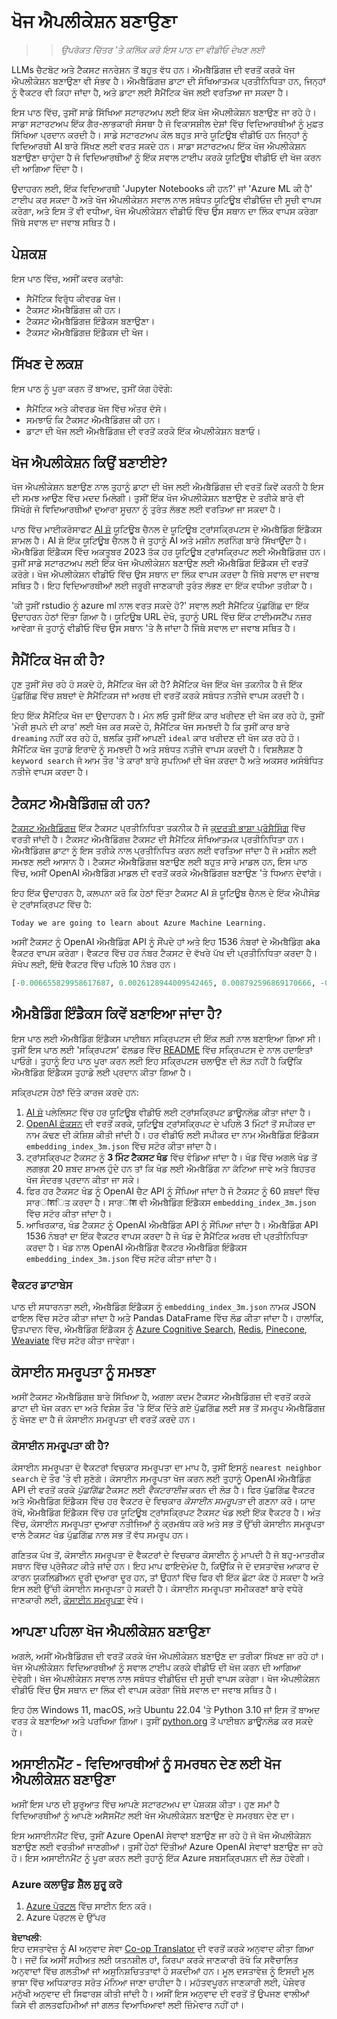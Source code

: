 <!--
CO_OP_TRANSLATOR_METADATA:
{
  "original_hash": "d46aad0917a1a342d613e2c13d457da5",
  "translation_date": "2025-05-19T18:27:06+00:00",
  "source_file": "08-building-search-applications/README.md",
  "language_code": "pa"
}
-->
# ਖੋਜ ਐਪਲੀਕੇਸ਼ਨ ਬਣਾਉਣਾ

> > _ਉਪਰੋਕਤ ਚਿੱਤਰ 'ਤੇ ਕਲਿੱਕ ਕਰੋ ਇਸ ਪਾਠ ਦਾ ਵੀਡੀਓ ਦੇਖਣ ਲਈ_

LLMs ਚੈਟਬੋਟ ਅਤੇ ਟੈਕਸਟ ਜਨਰੇਸ਼ਨ ਤੋਂ ਬਹੁਤ ਵੱਧ ਹਨ। ਐਮਬੈਡਿੰਗਜ਼ ਦੀ ਵਰਤੋਂ ਕਰਕੇ ਖੋਜ ਐਪਲੀਕੇਸ਼ਨ ਬਣਾਉਣਾ ਵੀ ਸੰਭਵ ਹੈ। ਐਮਬੈਡਿੰਗਜ਼ ਡਾਟਾ ਦੀ ਸੰਖਿਆਤਮਕ ਪ੍ਰਤੀਨਿਧਿਤਾ ਹਨ, ਜਿਨ੍ਹਾਂ ਨੂੰ ਵੈਕਟਰ ਵੀ ਕਿਹਾ ਜਾਂਦਾ ਹੈ, ਅਤੇ ਡਾਟਾ ਲਈ ਸੈਮੈਂਟਿਕ ਖੋਜ ਲਈ ਵਰਤਿਆ ਜਾ ਸਕਦਾ ਹੈ।

ਇਸ ਪਾਠ ਵਿੱਚ, ਤੁਸੀਂ ਸਾਡੇ ਸਿੱਖਿਆ ਸਟਾਰਟਅਪ ਲਈ ਇੱਕ ਖੋਜ ਐਪਲੀਕੇਸ਼ਨ ਬਣਾਉਣ ਜਾ ਰਹੇ ਹੋ। ਸਾਡਾ ਸਟਾਰਟਅਪ ਇੱਕ ਗੈਰ-ਲਾਭਕਾਰੀ ਸੰਸਥਾ ਹੈ ਜੋ ਵਿਕਾਸਸ਼ੀਲ ਦੇਸ਼ਾਂ ਵਿੱਚ ਵਿਦਿਆਰਥੀਆਂ ਨੂੰ ਮੁਫ਼ਤ ਸਿੱਖਿਆ ਪ੍ਰਦਾਨ ਕਰਦੀ ਹੈ। ਸਾਡੇ ਸਟਾਰਟਅਪ ਕੋਲ ਬਹੁਤ ਸਾਰੇ ਯੂਟਿਊਬ ਵੀਡੀਓ ਹਨ ਜਿਨ੍ਹਾਂ ਨੂੰ ਵਿਦਿਆਰਥੀ AI ਬਾਰੇ ਸਿੱਖਣ ਲਈ ਵਰਤ ਸਕਦੇ ਹਨ। ਸਾਡਾ ਸਟਾਰਟਅਪ ਇੱਕ ਖੋਜ ਐਪਲੀਕੇਸ਼ਨ ਬਣਾਉਣਾ ਚਾਹੁੰਦਾ ਹੈ ਜੋ ਵਿਦਿਆਰਥੀਆਂ ਨੂੰ ਇੱਕ ਸਵਾਲ ਟਾਈਪ ਕਰਕੇ ਯੂਟਿਊਬ ਵੀਡੀਓ ਦੀ ਖੋਜ ਕਰਨ ਦੀ ਆਗਿਆ ਦਿੰਦਾ ਹੈ।

ਉਦਾਹਰਨ ਲਈ, ਇੱਕ ਵਿਦਿਆਰਥੀ 'Jupyter Notebooks ਕੀ ਹਨ?' ਜਾਂ 'Azure ML ਕੀ ਹੈ' ਟਾਈਪ ਕਰ ਸਕਦਾ ਹੈ ਅਤੇ ਖੋਜ ਐਪਲੀਕੇਸ਼ਨ ਸਵਾਲ ਨਾਲ ਸਬੰਧਤ ਯੂਟਿਊਬ ਵੀਡੀਓਜ਼ ਦੀ ਸੂਚੀ ਵਾਪਸ ਕਰੇਗਾ, ਅਤੇ ਇਸ ਤੋਂ ਵੀ ਵਧੀਆ, ਖੋਜ ਐਪਲੀਕੇਸ਼ਨ ਵੀਡੀਓ ਵਿੱਚ ਉਸ ਸਥਾਨ ਦਾ ਲਿੰਕ ਵਾਪਸ ਕਰੇਗਾ ਜਿੱਥੇ ਸਵਾਲ ਦਾ ਜਵਾਬ ਸਥਿਤ ਹੈ।

## ਪੇਸ਼ਕਸ਼

ਇਸ ਪਾਠ ਵਿੱਚ, ਅਸੀਂ ਕਵਰ ਕਰਾਂਗੇ:

- ਸੈਮੈਂਟਿਕ ਵਿਰੁੱਧ ਕੀਵਰਡ ਖੋਜ।
- ਟੈਕਸਟ ਐਮਬੈਡਿੰਗਜ਼ ਕੀ ਹਨ।
- ਟੈਕਸਟ ਐਮਬੈਡਿੰਗਜ਼ ਇੰਡੈਕਸ ਬਣਾਉਣਾ।
- ਟੈਕਸਟ ਐਮਬੈਡਿੰਗਜ਼ ਇੰਡੈਕਸ ਦੀ ਖੋਜ।

## ਸਿੱਖਣ ਦੇ ਲਕਸ਼

ਇਸ ਪਾਠ ਨੂੰ ਪੂਰਾ ਕਰਨ ਤੋਂ ਬਾਅਦ, ਤੁਸੀਂ ਯੋਗ ਹੋਵੋਗੇ:

- ਸੈਮੈਂਟਿਕ ਅਤੇ ਕੀਵਰਡ ਖੋਜ ਵਿੱਚ ਅੰਤਰ ਦੱਸੋ।
- ਸਮਝਾਓ ਕਿ ਟੈਕਸਟ ਐਮਬੈਡਿੰਗਜ਼ ਕੀ ਹਨ।
- ਡਾਟਾ ਦੀ ਖੋਜ ਲਈ ਐਮਬੈਡਿੰਗਜ਼ ਦੀ ਵਰਤੋਂ ਕਰਕੇ ਇੱਕ ਐਪਲੀਕੇਸ਼ਨ ਬਣਾਓ।

## ਖੋਜ ਐਪਲੀਕੇਸ਼ਨ ਕਿਉਂ ਬਣਾਈਏ?

ਖੋਜ ਐਪਲੀਕੇਸ਼ਨ ਬਣਾਉਣ ਨਾਲ ਤੁਹਾਨੂੰ ਡਾਟਾ ਦੀ ਖੋਜ ਲਈ ਐਮਬੈਡਿੰਗਜ਼ ਦੀ ਵਰਤੋਂ ਕਿਵੇਂ ਕਰਨੀ ਹੈ ਇਸ ਦੀ ਸਮਝ ਆਉਣ ਵਿੱਚ ਮਦਦ ਮਿਲੇਗੀ। ਤੁਸੀਂ ਇੱਕ ਖੋਜ ਐਪਲੀਕੇਸ਼ਨ ਬਣਾਉਣ ਦੇ ਤਰੀਕੇ ਬਾਰੇ ਵੀ ਸਿੱਖੋਗੇ ਜੋ ਵਿਦਿਆਰਥੀਆਂ ਦੁਆਰਾ ਸੂਚਨਾ ਨੂੰ ਤੁਰੰਤ ਲੱਭਣ ਲਈ ਵਰਤਿਆ ਜਾ ਸਕਦਾ ਹੈ।

ਪਾਠ ਵਿੱਚ ਮਾਈਕਰੋਸਾਫਟ [AI ਸ਼ੋ](https://www.youtube.com/playlist?list=PLlrxD0HtieHi0mwteKBOfEeOYf0LJU4O1) ਯੂਟਿਊਬ ਚੈਨਲ ਦੇ ਯੂਟਿਊਬ ਟ੍ਰਾਂਸਕ੍ਰਿਪਟਸ ਦੇ ਐਮਬੈਡਿੰਗ ਇੰਡੈਕਸ ਸ਼ਾਮਲ ਹੈ। AI ਸ਼ੋ ਇੱਕ ਯੂਟਿਊਬ ਚੈਨਲ ਹੈ ਜੋ ਤੁਹਾਨੂੰ AI ਅਤੇ ਮਸ਼ੀਨ ਲਰਨਿੰਗ ਬਾਰੇ ਸਿੱਖਾਉਂਦਾ ਹੈ। ਐਮਬੈਡਿੰਗ ਇੰਡੈਕਸ ਵਿੱਚ ਅਕਤੂਬਰ 2023 ਤੱਕ ਹਰ ਯੂਟਿਊਬ ਟ੍ਰਾਂਸਕ੍ਰਿਪਟ ਲਈ ਐਮਬੈਡਿੰਗਜ਼ ਹਨ। ਤੁਸੀਂ ਸਾਡੇ ਸਟਾਰਟਅਪ ਲਈ ਇੱਕ ਖੋਜ ਐਪਲੀਕੇਸ਼ਨ ਬਣਾਉਣ ਲਈ ਐਮਬੈਡਿੰਗ ਇੰਡੈਕਸ ਦੀ ਵਰਤੋਂ ਕਰੋਗੇ। ਖੋਜ ਐਪਲੀਕੇਸ਼ਨ ਵੀਡੀਓ ਵਿੱਚ ਉਸ ਸਥਾਨ ਦਾ ਲਿੰਕ ਵਾਪਸ ਕਰਦਾ ਹੈ ਜਿੱਥੇ ਸਵਾਲ ਦਾ ਜਵਾਬ ਸਥਿਤ ਹੈ। ਇਹ ਵਿਦਿਆਰਥੀਆਂ ਲਈ ਜਰੂਰੀ ਜਾਣਕਾਰੀ ਤੁਰੰਤ ਲੱਭਣ ਦਾ ਇੱਕ ਵਧੀਆ ਤਰੀਕਾ ਹੈ।

'ਕੀ ਤੁਸੀਂ rstudio ਨੂੰ azure ml ਨਾਲ ਵਰਤ ਸਕਦੇ ਹੋ?' ਸਵਾਲ ਲਈ ਸੈਮੈਂਟਿਕ ਪੁੱਛਗਿੱਛ ਦਾ ਇੱਕ ਉਦਾਹਰਨ ਹੇਠਾਂ ਦਿੱਤਾ ਗਿਆ ਹੈ। ਯੂਟਿਊਬ URL ਦੇਖੋ, ਤੁਹਾਨੂੰ URL ਵਿੱਚ ਇੱਕ ਟਾਈਮਸਟੈਂਪ ਨਜ਼ਰ ਆਵੇਗਾ ਜੋ ਤੁਹਾਨੂੰ ਵੀਡੀਓ ਵਿੱਚ ਉਸ ਸਥਾਨ 'ਤੇ ਲੈ ਜਾਂਦਾ ਹੈ ਜਿੱਥੇ ਸਵਾਲ ਦਾ ਜਵਾਬ ਸਥਿਤ ਹੈ।

## ਸੈਮੈਂਟਿਕ ਖੋਜ ਕੀ ਹੈ?

ਹੁਣ ਤੁਸੀਂ ਸੋਚ ਰਹੇ ਹੋ ਸਕਦੇ ਹੋ, ਸੈਮੈਂਟਿਕ ਖੋਜ ਕੀ ਹੈ? ਸੈਮੈਂਟਿਕ ਖੋਜ ਇੱਕ ਖੋਜ ਤਕਨੀਕ ਹੈ ਜੋ ਇੱਕ ਪੁੱਛਗਿੱਛ ਵਿੱਚ ਸ਼ਬਦਾਂ ਦੇ ਸੈਮੈਂਟਿਕਸ ਜਾਂ ਅਰਥ ਦੀ ਵਰਤੋਂ ਕਰਕੇ ਸਬੰਧਤ ਨਤੀਜੇ ਵਾਪਸ ਕਰਦੀ ਹੈ।

ਇਹ ਇੱਕ ਸੈਮੈਂਟਿਕ ਖੋਜ ਦਾ ਉਦਾਹਰਨ ਹੈ। ਮੰਨ ਲਓ ਤੁਸੀਂ ਇੱਕ ਕਾਰ ਖਰੀਦਣ ਦੀ ਖੋਜ ਕਰ ਰਹੇ ਹੋ, ਤੁਸੀਂ 'ਮੇਰੀ ਸੁਪਨੇ ਦੀ ਕਾਰ' ਲਈ ਖੋਜ ਕਰ ਸਕਦੇ ਹੋ, ਸੈਮੈਂਟਿਕ ਖੋਜ ਸਮਝਦੀ ਹੈ ਕਿ ਤੁਸੀਂ ਕਾਰ ਬਾਰੇ `dreaming` ਨਹੀਂ ਕਰ ਰਹੇ ਹੋ, ਬਲਕਿ ਤੁਸੀਂ ਆਪਣੀ `ideal` ਕਾਰ ਖਰੀਦਣ ਦੀ ਖੋਜ ਕਰ ਰਹੇ ਹੋ। ਸੈਮੈਂਟਿਕ ਖੋਜ ਤੁਹਾਡੇ ਇਰਾਦੇ ਨੂੰ ਸਮਝਦੀ ਹੈ ਅਤੇ ਸਬੰਧਤ ਨਤੀਜੇ ਵਾਪਸ ਕਰਦੀ ਹੈ। ਵਿਸ਼ਲੈਸ਼ਣ ਹੈ `keyword search` ਜੋ ਆਮ ਤੌਰ 'ਤੇ ਕਾਰਾਂ ਬਾਰੇ ਸੁਪਨਿਆਂ ਦੀ ਖੋਜ ਕਰਦਾ ਹੈ ਅਤੇ ਅਕਸਰ ਅਸੰਬੰਧਿਤ ਨਤੀਜੇ ਵਾਪਸ ਕਰਦਾ ਹੈ।

## ਟੈਕਸਟ ਐਮਬੈਡਿੰਗਜ਼ ਕੀ ਹਨ?

[ਟੈਕਸਟ ਐਮਬੈਡਿੰਗਜ਼](https://en.wikipedia.org/wiki/Word_embedding?WT.mc_id=academic-105485-koreyst) ਇੱਕ ਟੈਕਸਟ ਪ੍ਰਤੀਨਿਧਿਤਾ ਤਕਨੀਕ ਹੈ ਜੋ [ਕੁਦਰਤੀ ਭਾਸ਼ਾ ਪ੍ਰੋਸੈਸਿੰਗ](https://en.wikipedia.org/wiki/Natural_language_processing?WT.mc_id=academic-105485-koreyst) ਵਿੱਚ ਵਰਤੀ ਜਾਂਦੀ ਹੈ। ਟੈਕਸਟ ਐਮਬੈਡਿੰਗਜ਼ ਟੈਕਸਟ ਦੀ ਸੈਮੈਂਟਿਕ ਸੰਖਿਆਤਮਕ ਪ੍ਰਤੀਨਿਧਿਤਾ ਹਨ। ਐਮਬੈਡਿੰਗਜ਼ ਡਾਟਾ ਨੂੰ ਇਸ ਤਰੀਕੇ ਨਾਲ ਪ੍ਰਤੀਨਿਧਿਤ ਕਰਨ ਲਈ ਵਰਤਿਆ ਜਾਂਦਾ ਹੈ ਜੋ ਮਸ਼ੀਨ ਲਈ ਸਮਝਣ ਲਈ ਆਸਾਨ ਹੈ। ਟੈਕਸਟ ਐਮਬੈਡਿੰਗਜ਼ ਬਣਾਉਣ ਲਈ ਬਹੁਤ ਸਾਰੇ ਮਾਡਲ ਹਨ, ਇਸ ਪਾਠ ਵਿੱਚ, ਅਸੀਂ OpenAI ਐਮਬੈਡਿੰਗ ਮਾਡਲ ਦੀ ਵਰਤੋਂ ਕਰਕੇ ਐਮਬੈਡਿੰਗਜ਼ ਬਣਾਉਣ 'ਤੇ ਧਿਆਨ ਦੇਵਾਂਗੇ।

ਇਹ ਇੱਕ ਉਦਾਹਰਨ ਹੈ, ਕਲਪਨਾ ਕਰੋ ਕਿ ਹੇਠਾਂ ਦਿੱਤਾ ਟੈਕਸਟ AI ਸ਼ੋ ਯੂਟਿਊਬ ਚੈਨਲ ਦੇ ਇੱਕ ਐਪੀਸੋਡ ਦੇ ਟ੍ਰਾਂਸਕ੍ਰਿਪਟ ਵਿੱਚ ਹੈ:

```text
Today we are going to learn about Azure Machine Learning.
```

ਅਸੀਂ ਟੈਕਸਟ ਨੂੰ OpenAI ਐਮਬੈਡਿੰਗ API ਨੂੰ ਸੌਂਪਦੇ ਹਾਂ ਅਤੇ ਇਹ 1536 ਨੰਬਰਾਂ ਦੇ ਐਮਬੈਡਿੰਗ aka ਵੈਕਟਰ ਵਾਪਸ ਕਰੇਗਾ। ਵੈਕਟਰ ਵਿੱਚ ਹਰ ਨੰਬਰ ਟੈਕਸਟ ਦੇ ਵੱਖਰੇ ਪੱਖ ਦੀ ਪ੍ਰਤੀਨਿਧਿਤਾ ਕਰਦਾ ਹੈ। ਸੰਖੇਪ ਲਈ, ਇੱਥੇ ਵੈਕਟਰ ਵਿੱਚ ਪਹਿਲੇ 10 ਨੰਬਰ ਹਨ।

```python
[-0.006655829958617687, 0.0026128944009542465, 0.008792596869170666, -0.02446001023054123, -0.008540431968867779, 0.022071078419685364, -0.010703742504119873, 0.003311325330287218, -0.011632772162556648, -0.02187200076878071, ...]
```

## ਐਮਬੈਡਿੰਗ ਇੰਡੈਕਸ ਕਿਵੇਂ ਬਣਾਇਆ ਜਾਂਦਾ ਹੈ?

ਇਸ ਪਾਠ ਲਈ ਐਮਬੈਡਿੰਗ ਇੰਡੈਕਸ ਪਾਈਥਨ ਸਕ੍ਰਿਪਟਸ ਦੀ ਇੱਕ ਲੜੀ ਨਾਲ ਬਣਾਇਆ ਗਿਆ ਸੀ। ਤੁਸੀਂ ਇਸ ਪਾਠ ਲਈ 'ਸਕ੍ਰਿਪਟਸ' ਫੋਲਡਰ ਵਿੱਚ [README](./scripts/README.md?WT.mc_id=academic-105485-koreyst) ਵਿੱਚ ਸਕ੍ਰਿਪਟਸ ਦੇ ਨਾਲ ਹਦਾਇਤਾਂ ਪਾਓਗੇ। ਤੁਹਾਨੂੰ ਇਹ ਪਾਠ ਪੂਰਾ ਕਰਨ ਲਈ ਇਹ ਸਕ੍ਰਿਪਟਸ ਚਲਾਉਣ ਦੀ ਲੋੜ ਨਹੀਂ ਹੈ ਕਿਉਂਕਿ ਐਮਬੈਡਿੰਗ ਇੰਡੈਕਸ ਤੁਹਾਡੇ ਲਈ ਪ੍ਰਦਾਨ ਕੀਤਾ ਗਿਆ ਹੈ।

ਸਕ੍ਰਿਪਟਸ ਹੇਠਾਂ ਦਿੱਤੇ ਕਾਰਜ ਕਰਦੇ ਹਨ:

1. [AI ਸ਼ੋ](https://www.youtube.com/playlist?list=PLlrxD0HtieHi0mwteKBOfEeOYf0LJU4O1) ਪਲੇਲਿਸਟ ਵਿੱਚ ਹਰ ਯੂਟਿਊਬ ਵੀਡੀਓ ਲਈ ਟ੍ਰਾਂਸਕ੍ਰਿਪਟ ਡਾਊਨਲੋਡ ਕੀਤਾ ਜਾਂਦਾ ਹੈ।
2. [OpenAI ਫੰਕਸ਼ਨ](https://learn.microsoft.com/azure/ai-services/openai/how-to/function-calling?WT.mc_id=academic-105485-koreyst) ਦੀ ਵਰਤੋਂ ਕਰਕੇ, ਯੂਟਿਊਬ ਟ੍ਰਾਂਸਕ੍ਰਿਪਟ ਦੇ ਪਹਿਲੇ 3 ਮਿੰਟਾਂ ਤੋਂ ਸਪੀਕਰ ਦਾ ਨਾਮ ਕੱਢਣ ਦੀ ਕੋਸ਼ਿਸ਼ ਕੀਤੀ ਜਾਂਦੀ ਹੈ। ਹਰ ਵੀਡੀਓ ਲਈ ਸਪੀਕਰ ਦਾ ਨਾਮ ਐਮਬੈਡਿੰਗ ਇੰਡੈਕਸ `embedding_index_3m.json` ਵਿੱਚ ਸਟੋਰ ਕੀਤਾ ਜਾਂਦਾ ਹੈ।
3. ਟ੍ਰਾਂਸਕ੍ਰਿਪਟ ਟੈਕਸਟ ਨੂੰ **3 ਮਿੰਟ ਟੈਕਸਟ ਖੰਡ** ਵਿੱਚ ਵੰਡਿਆ ਜਾਂਦਾ ਹੈ। ਖੰਡ ਵਿੱਚ ਅਗਲੇ ਖੰਡ ਤੋਂ ਲਗਭਗ 20 ਸ਼ਬਦ ਸ਼ਾਮਲ ਹੁੰਦੇ ਹਨ ਤਾਂ ਕਿ ਖੰਡ ਲਈ ਐਮਬੈਡਿੰਗ ਨਾ ਕੱਟਿਆ ਜਾਵੇ ਅਤੇ ਬਿਹਤਰ ਖੋਜ ਸੰਦਰਭ ਪ੍ਰਦਾਨ ਕੀਤਾ ਜਾ ਸਕੇ।
4. ਫਿਰ ਹਰ ਟੈਕਸਟ ਖੰਡ ਨੂੰ OpenAI ਚੈਟ API ਨੂੰ ਸੌਂਪਿਆ ਜਾਂਦਾ ਹੈ ਜੋ ਟੈਕਸਟ ਨੂੰ 60 ਸ਼ਬਦਾਂ ਵਿੱਚ ਸਾਰांशਿਤ ਕਰਦਾ ਹੈ। ਸਾਰांश ਵੀ ਐਮਬੈਡਿੰਗ ਇੰਡੈਕਸ `embedding_index_3m.json` ਵਿੱਚ ਸਟੋਰ ਕੀਤਾ ਜਾਂਦਾ ਹੈ।
5. ਆਖਿਰਕਾਰ, ਖੰਡ ਟੈਕਸਟ ਨੂੰ OpenAI ਐਮਬੈਡਿੰਗ API ਨੂੰ ਸੌਂਪਿਆ ਜਾਂਦਾ ਹੈ। ਐਮਬੈਡਿੰਗ API 1536 ਨੰਬਰਾਂ ਦਾ ਇੱਕ ਵੈਕਟਰ ਵਾਪਸ ਕਰਦਾ ਹੈ ਜੋ ਖੰਡ ਦੇ ਸੈਮੈਂਟਿਕ ਅਰਥ ਦੀ ਪ੍ਰਤੀਨਿਧਿਤਾ ਕਰਦਾ ਹੈ। ਖੰਡ ਨਾਲ OpenAI ਐਮਬੈਡਿੰਗ ਵੈਕਟਰ ਐਮਬੈਡਿੰਗ ਇੰਡੈਕਸ `embedding_index_3m.json` ਵਿੱਚ ਸਟੋਰ ਕੀਤਾ ਜਾਂਦਾ ਹੈ।

### ਵੈਕਟਰ ਡਾਟਾਬੇਸ

ਪਾਠ ਦੀ ਸਧਾਰਨਤਾ ਲਈ, ਐਮਬੈਡਿੰਗ ਇੰਡੈਕਸ ਨੂੰ `embedding_index_3m.json` ਨਾਮਕ JSON ਫਾਇਲ ਵਿੱਚ ਸਟੋਰ ਕੀਤਾ ਜਾਂਦਾ ਹੈ ਅਤੇ Pandas DataFrame ਵਿੱਚ ਲੋਡ ਕੀਤਾ ਜਾਂਦਾ ਹੈ। ਹਾਲਾਂਕਿ, ਉਤਪਾਦਨ ਵਿੱਚ, ਐਮਬੈਡਿੰਗ ਇੰਡੈਕਸ ਨੂੰ [Azure Cognitive Search](https://learn.microsoft.com/training/modules/improve-search-results-vector-search?WT.mc_id=academic-105485-koreyst), [Redis](https://cookbook.openai.com/examples/vector_databases/redis/readme?WT.mc_id=academic-105485-koreyst), [Pinecone](https://cookbook.openai.com/examples/vector_databases/pinecone/readme?WT.mc_id=academic-105485-koreyst), [Weaviate](https://cookbook.openai.com/examples/vector_databases/weaviate/readme?WT.mc_id=academic-105485-koreyst) ਵਿੱਚ ਸਟੋਰ ਕੀਤਾ ਜਾਵੇਗਾ।

## ਕੋਸਾਈਨ ਸਮਰੂਪਤਾ ਨੂੰ ਸਮਝਣਾ

ਅਸੀਂ ਟੈਕਸਟ ਐਮਬੈਡਿੰਗਜ਼ ਬਾਰੇ ਸਿੱਖਿਆ ਹੈ, ਅਗਲਾ ਕਦਮ ਟੈਕਸਟ ਐਮਬੈਡਿੰਗਜ਼ ਦੀ ਵਰਤੋਂ ਕਰਕੇ ਡਾਟਾ ਦੀ ਖੋਜ ਕਰਨ ਦਾ ਅਤੇ ਵਿਸ਼ੇਸ਼ ਤੌਰ 'ਤੇ ਇੱਕ ਦਿੱਤੇ ਗਏ ਪੁੱਛਗਿੱਛ ਲਈ ਸਭ ਤੋਂ ਸਮਰੂਪ ਐਮਬੈਡਿੰਗਜ਼ ਨੂੰ ਖੋਜਣ ਦਾ ਹੈ ਜੋ ਕੋਸਾਈਨ ਸਮਰੂਪਤਾ ਦੀ ਵਰਤੋਂ ਕਰਦੇ ਹਨ।

### ਕੋਸਾਈਨ ਸਮਰੂਪਤਾ ਕੀ ਹੈ?

ਕੋਸਾਈਨ ਸਮਰੂਪਤਾ ਦੋ ਵੈਕਟਰਾਂ ਵਿਚਕਾਰ ਸਮਰੂਪਤਾ ਦਾ ਮਾਪ ਹੈ, ਤੁਸੀਂ ਇਸਨੂੰ `nearest neighbor search` ਦੇ ਤੌਰ 'ਤੇ ਵੀ ਸੁਣੋਗੇ। ਕੋਸਾਈਨ ਸਮਰੂਪਤਾ ਖੋਜ ਕਰਨ ਲਈ ਤੁਹਾਨੂੰ OpenAI ਐਮਬੈਡਿੰਗ API ਦੀ ਵਰਤੋਂ ਕਰਕੇ _ਪੁੱਛਗਿੱਛ_ ਟੈਕਸਟ ਲਈ _ਵੈਕਟਰਾਈਜ਼_ ਕਰਨ ਦੀ ਲੋੜ ਹੈ। ਫਿਰ ਪੁੱਛਗਿੱਛ ਵੈਕਟਰ ਅਤੇ ਐਮਬੈਡਿੰਗ ਇੰਡੈਕਸ ਵਿੱਚ ਹਰ ਵੈਕਟਰ ਦੇ ਵਿਚਕਾਰ _ਕੋਸਾਈਨ ਸਮਰੂਪਤਾ_ ਦੀ ਗਣਨਾ ਕਰੋ। ਯਾਦ ਰੱਖੋ, ਐਮਬੈਡਿੰਗ ਇੰਡੈਕਸ ਵਿੱਚ ਹਰ ਯੂਟਿਊਬ ਟ੍ਰਾਂਸਕ੍ਰਿਪਟ ਟੈਕਸਟ ਖੰਡ ਲਈ ਇੱਕ ਵੈਕਟਰ ਹੈ। ਅੰਤ ਵਿੱਚ, ਕੋਸਾਈਨ ਸਮਰੂਪਤਾ ਦੁਆਰਾ ਨਤੀਜਿਆਂ ਨੂੰ ਕ੍ਰਮਬੱਧ ਕਰੋ ਅਤੇ ਸਭ ਤੋਂ ਉੱਚੀ ਕੋਸਾਈਨ ਸਮਰੂਪਤਾ ਵਾਲੇ ਟੈਕਸਟ ਖੰਡ ਪੁੱਛਗਿੱਛ ਨਾਲ ਸਭ ਤੋਂ ਵੱਧ ਸਮਰੂਪ ਹਨ।

ਗਣਿਤਕ ਪੱਖ ਤੋਂ, ਕੋਸਾਈਨ ਸਮਰੂਪਤਾ ਦੋ ਵੈਕਟਰਾਂ ਦੇ ਵਿਚਕਾਰ ਕੋਸਾਈਨ ਨੂੰ ਮਾਪਦੀ ਹੈ ਜੋ ਬਹੁ-ਮਾਤਰੀਕ ਸਥਾਨ ਵਿੱਚ ਪ੍ਰੋਜੈਕਟ ਕੀਤੇ ਜਾਂਦੇ ਹਨ। ਇਹ ਮਾਪ ਫਾਇਦੇਮੰਦ ਹੈ, ਕਿਉਂਕਿ ਜੇ ਦੋ ਦਸਤਾਵੇਜ਼ ਆਕਾਰ ਦੇ ਕਾਰਨ ਯੂਕਲਿਡੀਅਨ ਦੂਰੀ ਦੁਆਰਾ ਦੂਰ ਹਨ, ਤਾਂ ਉਹਨਾਂ ਵਿੱਚ ਫਿਰ ਵੀ ਇੱਕ ਛੋਟਾ ਕੋਣ ਹੋ ਸਕਦਾ ਹੈ ਅਤੇ ਇਸ ਲਈ ਉੱਚੀ ਕੋਸਾਈਨ ਸਮਰੂਪਤਾ ਹੋ ਸਕਦੀ ਹੈ। ਕੋਸਾਈਨ ਸਮਰੂਪਤਾ ਸਮੀਕਰਣਾਂ ਬਾਰੇ ਵਧੇਰੇ ਜਾਣਕਾਰੀ ਲਈ, [ਕੋਸਾਈਨ ਸਮਰੂਪਤਾ](https://en.wikipedia.org/wiki/Cosine_similarity?WT.mc_id=academic-105485-koreyst) ਵੇਖੋ।

## ਆਪਣਾ ਪਹਿਲਾ ਖੋਜ ਐਪਲੀਕੇਸ਼ਨ ਬਣਾਉਣਾ

ਅਗਲੇ, ਅਸੀਂ ਐਮਬੈਡਿੰਗਜ਼ ਦੀ ਵਰਤੋਂ ਕਰਕੇ ਖੋਜ ਐਪਲੀਕੇਸ਼ਨ ਬਣਾਉਣ ਦਾ ਤਰੀਕਾ ਸਿੱਖਣ ਜਾ ਰਹੇ ਹਾਂ। ਖੋਜ ਐਪਲੀਕੇਸ਼ਨ ਵਿਦਿਆਰਥੀਆਂ ਨੂੰ ਸਵਾਲ ਟਾਈਪ ਕਰਕੇ ਵੀਡੀਓ ਦੀ ਖੋਜ ਕਰਨ ਦੀ ਆਗਿਆ ਦੇਵੇਗੀ। ਖੋਜ ਐਪਲੀਕੇਸ਼ਨ ਸਵਾਲ ਨਾਲ ਸਬੰਧਤ ਵੀਡੀਓਜ਼ ਦੀ ਸੂਚੀ ਵਾਪਸ ਕਰੇਗਾ। ਖੋਜ ਐਪਲੀਕੇਸ਼ਨ ਵੀਡੀਓ ਵਿੱਚ ਉਸ ਸਥਾਨ ਦਾ ਲਿੰਕ ਵੀ ਵਾਪਸ ਕਰੇਗਾ ਜਿੱਥੇ ਸਵਾਲ ਦਾ ਜਵਾਬ ਸਥਿਤ ਹੈ।

ਇਹ ਹੱਲ Windows 11, macOS, ਅਤੇ Ubuntu 22.04 'ਤੇ Python 3.10 ਜਾਂ ਇਸ ਤੋਂ ਬਾਅਦ ਵਰਤ ਕੇ ਬਣਾਇਆ ਅਤੇ ਪਰਖਿਆ ਗਿਆ। ਤੁਸੀਂ [python.org](https://www.python.org/downloads/?WT.mc_id=academic-105485-koreyst) ਤੋਂ ਪਾਈਥਨ ਡਾਊਨਲੋਡ ਕਰ ਸਕਦੇ ਹੋ।

## ਅਸਾਈਨਮੈਂਟ - ਵਿਦਿਆਰਥੀਆਂ ਨੂੰ ਸਮਰਥਨ ਦੇਣ ਲਈ ਖੋਜ ਐਪਲੀਕੇਸ਼ਨ ਬਣਾਉਣਾ

ਅਸੀਂ ਇਸ ਪਾਠ ਦੀ ਸ਼ੁਰੂਆਤ ਵਿੱਚ ਆਪਣੇ ਸਟਾਰਟਅਪ ਦਾ ਪੇਸ਼ਕਸ਼ ਕੀਤਾ। ਹੁਣ ਸਮਾਂ ਹੈ ਵਿਦਿਆਰਥੀਆਂ ਨੂੰ ਆਪਣੇ ਅਸੈਸਮੈਂਟ ਲਈ ਖੋਜ ਐਪਲੀਕੇਸ਼ਨ ਬਣਾਉਣ ਦੇ ਸਮਰਥਨ ਦੇਣ ਦਾ।

ਇਸ ਅਸਾਈਨਮੈਂਟ ਵਿੱਚ, ਤੁਸੀਂ Azure OpenAI ਸੇਵਾਵਾਂ ਬਣਾਉਣ ਜਾ ਰਹੇ ਹੋ ਜੋ ਖੋਜ ਐਪਲੀਕੇਸ਼ਨ ਬਣਾਉਣ ਲਈ ਵਰਤੀਆਂ ਜਾਣਗੀਆਂ। ਤੁਸੀਂ ਹੇਠਾਂ ਦਿੱਤੀਆਂ Azure OpenAI ਸੇਵਾਵਾਂ ਬਣਾਉਣ ਜਾ ਰਹੇ ਹੋ। ਇਸ ਅਸਾਈਨਮੈਂਟ ਨੂੰ ਪੂਰਾ ਕਰਨ ਲਈ ਤੁਹਾਨੂੰ ਇੱਕ Azure ਸਬਸਕ੍ਰਿਪਸ਼ਨ ਦੀ ਲੋੜ ਹੋਵੇਗੀ।

### Azure ਕਲਾਉਡ ਸ਼ੈੱਲ ਸ਼ੁਰੂ ਕਰੋ

1. [Azure ਪੋਰਟਲ](https://portal.azure.com/?WT.mc_id=academic-105485-koreyst) ਵਿੱਚ ਸਾਈਨ ਇਨ ਕਰੋ।
2. Azure ਪੋਰਟਲ ਦੇ ਉੱਪਰ

**ਬੇਦਾਖਲੀ**:  
ਇਹ ਦਸਤਾਵੇਜ਼ ਨੂੰ AI ਅਨੁਵਾਦ ਸੇਵਾ [Co-op Translator](https://github.com/Azure/co-op-translator) ਦੀ ਵਰਤੋਂ ਕਰਕੇ ਅਨੁਵਾਦ ਕੀਤਾ ਗਿਆ ਹੈ। ਜਦੋਂ ਕਿ ਅਸੀਂ ਸਹੀਅਤ ਲਈ ਯਤਨਸ਼ੀਲ ਹਾਂ, ਕਿਰਪਾ ਕਰਕੇ ਜਾਣਕਾਰੀ ਰੱਖੋ ਕਿ ਸਵੈਚਾਲਿਤ ਅਨੁਵਾਦਾਂ ਵਿੱਚ ਗਲਤੀਆਂ ਜਾਂ ਅਸੁਨਿਸ਼ਚਿਤਤਾਵਾਂ ਹੋ ਸਕਦੀਆਂ ਹਨ। ਮੂਲ ਦਸਤਾਵੇਜ਼ ਨੂੰ ਇਸਦੀ ਮੂਲ ਭਾਸ਼ਾ ਵਿੱਚ ਅਧਿਕਾਰਤ ਸਰੋਤ ਮੰਨਿਆ ਜਾਣਾ ਚਾਹੀਦਾ ਹੈ। ਮਹੱਤਵਪੂਰਨ ਜਾਣਕਾਰੀ ਲਈ, ਪੇਸ਼ੇਵਰ ਮਨੁੱਖੀ ਅਨੁਵਾਦ ਦੀ ਸਿਫਾਰਸ਼ ਕੀਤੀ ਜਾਂਦੀ ਹੈ। ਅਸੀਂ ਇਸ ਅਨੁਵਾਦ ਦੀ ਵਰਤੋਂ ਤੋਂ ਉਪਜਣ ਵਾਲੀਆਂ ਕਿਸੇ ਵੀ ਗਲਤਫਹਿਮੀਆਂ ਜਾਂ ਗਲਤ ਵਿਆਖਿਆਵਾਂ ਲਈ ਜ਼ਿੰਮੇਵਾਰ ਨਹੀਂ ਹਾਂ।